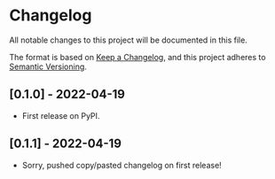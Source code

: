 # Changelog
All notable changes to this project will be documented in this file.

The format is based on [Keep a Changelog](https://keepachangelog.com/en/1.0.0/),
and this project adheres to [Semantic Versioning](https://semver.org/spec/v2.0.0.html).

## [0.1.0] - 2022-04-19
* First release on PyPI.

## [0.1.1] - 2022-04-19
* Sorry, pushed copy/pasted changelog on first release!
